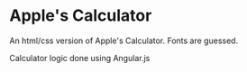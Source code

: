 # Apple's Calculator

An html/css version of Apple's Calculator.  Fonts are guessed.

Calculator logic done using Angular.js
